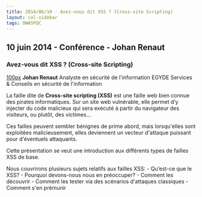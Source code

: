 ```yaml
---
title: 2014/06/10 - Avez-vous dit XSS ? (Cross-site Scripting)
layout: col-sidebar
tags: OWASPQC
---
```


## 10 juin 2014 - Conférence - Johan Renaut

### Avez-vous dit XSS ? (Cross-site Scripting)

[100px](image:johanRenaut.png "wikilink") **Johan Renaut**
Analyste en sécurité de l'information
EGYDE Services & Conseils en sécurité de l'information

La faille dite de **Cross-site scripting (XSS)** est une faille web bien
connue des pirates informatiques. Sur un site web vulnérable, elle
permet d’y injecter du code malicieux qui sera exécuté à partir du
navigateur des visiteurs, ou plutôt, des victimes...

Ces failles peuvent sembler bénignes de prime abord, mais lorsqu'elles
sont exploitées malicieusement, elles deviennent un vecteur d'attaque
puissant pour d'éventuels attaquants.

Cette présentation se veut une introduction aux différents types de
failles XSS de base.

Nous couvrirons plusieurs sujets relatifs aux failles XSS:
\- Qu’est-ce que le XSS?
\- Pourquoi devons-nous nous en préoccuper?
\- Comment les découvrir
\- Comment les tester via des scénarios d'attaques classiques
\- Comment s'en prémunir